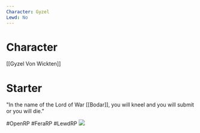 ```yaml
---
Character: Gyzel
Lewd: No
---
```

# Character
[[Gyzel Von Wickten]]

# Starter
"In the name of the Lord of War [[Bodar]], you will kneel and you will submit or you will die."

  

#OpenRP #FeraRP #LewdRP 
![](EZxfuQIWkAI6bY9.jpg)